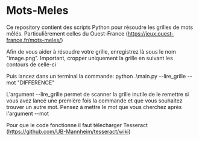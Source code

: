 # Mots-Meles

Ce repository contient des scripts Python pour résoudre les grilles de mots mêlés.
Particulièrement celles du Ouest-France (https://jeux.ouest-france.fr/mots-meles/)

Afin de vous aider à résoudre votre grille, enregistrez là sous le nom "image.png".
Important, cropper uniquement la grille en suivant les contours de celle-ci

Puis lancez dans un terminal la commande: python .\main.py --lire_grille --mot "DIFFERENCE"

L'argument --lire_grille permet de scanner la grille inutile de le remettre si vous avez lancé une première fois la commande et que vous souhaitez trouver un autre mot. Pensez à mettre le mot que vous cherchez après l'argument --mot

Pour que le code fonctionne il faut télecharger Tesseract (https://github.com/UB-Mannheim/tesseract/wiki)
